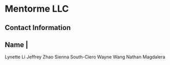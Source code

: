 # Mentorme LLC
## Contact Information
Name |
-------------
Lynette Li
Jeffrey Zhao
Sienna South-Ciero
Wayne Wang
Nathan Magdalera

